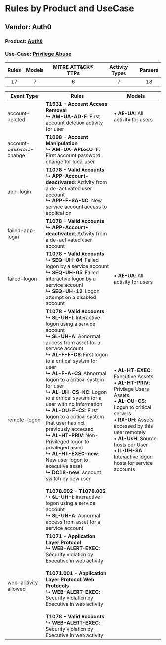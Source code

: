 Rules by Product and UseCase
============================
Vendor: Auth0
-------------
### Product: [Auth0](../ds_auth0_auth0.md)
### Use-Case: [Privilege Abuse](../../../../UseCases/uc_privilege_abuse.md)

| Rules | Models | MITRE ATT&CK® TTPs | Activity Types | Parsers |
|:-----:|:------:|:------------------:|:--------------:|:-------:|
|  17   |   7    |         6          |       7        |   18    |

| Event Type    | Rules    | Models    |
| ---- | ---- | ---- |
| account-deleted         | <b>T1531 - Account Access Removal</b><br> ↳ <b>AM-UA-AD-F</b>: First account deletion activity for user    |  • <b>AE-UA</b>: All activity for users    |
| account-password-change | <b>T1098 - Account Manipulation</b><br> ↳ <b>AM-UA-APLocU-F</b>: First account password change for local user    |    |
| app-login    | <b>T1078 - Valid Accounts</b><br> ↳ <b>APP-Account-deactivated</b>: Activity from a de-activated user account<br> ↳ <b>APP-F-SA-NC</b>: New service account access to application    |    |
| failed-app-login        | <b>T1078 - Valid Accounts</b><br> ↳ <b>APP-Account-deactivated</b>: Activity from a de-activated user account    |    |
| failed-logon    | <b>T1078 - Valid Accounts</b><br> ↳ <b>SEQ-UH-04</b>: Failed logon by a service account<br> ↳ <b>SEQ-UH-05</b>: Failed interactive logon by a service account<br> ↳ <b>SEQ-UH-12</b>: Logon attempt on a disabled account    |  • <b>AE-UA</b>: All activity for users    |
| remote-logon    | <b>T1078 - Valid Accounts</b><br> ↳ <b>SL-UH-I</b>: Interactive logon using a service account<br> ↳ <b>SL-UH-A</b>: Abnormal access from asset for a service account<br> ↳ <b>AL-F-F-CS</b>: First logon to a critical system for user<br> ↳ <b>AL-F-A-CS</b>: Abnormal logon to a critical system for user<br> ↳ <b>AL-UH-CS-NC</b>: Logon to a critical system for a user with no information<br> ↳ <b>AL-OU-F-CS</b>: First logon to a critical system that user has not previously accessed<br> ↳ <b>AL-HT-PRIV</b>: Non-Privileged logon to privileged asset<br> ↳ <b>AL-HT-EXEC-new</b>: New user logon to executive asset<br> ↳ <b>DC18-new</b>: Account switch by new user<br><br><b>T1078.002 - T1078.002</b><br> ↳ <b>SL-UH-I</b>: Interactive logon using a service account<br> ↳ <b>SL-UH-A</b>: Abnormal access from asset for a service account |  • <b>AL-HT-EXEC</b>: Executive Assets<br> • <b>AL-HT-PRIV</b>: Privilege Users Assets<br> • <b>AL-OU-CS</b>: Logon to critical servers<br> • <b>RA-UH</b>: Assets accessed by this user remotely<br> • <b>AL-UsH</b>: Source hosts per User<br> • <b>IL-UH-SA</b>: Interactive logon hosts for service accounts |
| web-activity-allowed    | <b>T1071 - Application Layer Protocol</b><br> ↳ <b>WEB-ALERT-EXEC</b>: Security violation by Executive in web activity<br><br><b>T1071.001 - Application Layer Protocol: Web Protocols</b><br> ↳ <b>WEB-ALERT-EXEC</b>: Security violation by Executive in web activity<br><br><b>T1078 - Valid Accounts</b><br> ↳ <b>WEB-ALERT-EXEC</b>: Security violation by Executive in web activity    |    |